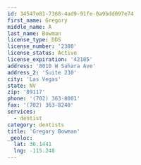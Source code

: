 ```yaml
---
id: 34547e81-7368-4ad9-91fe-0a9bdd097e74
first_name: Gregory
middle_name: A
last_name: Bowman
license_type: DDS
license_number: '2380'
license_status: Active
license_expiration: '42185'
address: '8010 W Sahara Ave'
address_2: 'Suite 230'
city: 'Las Vegas'
state: NV
zip: '89117'
phone: '(702) 363-8001'
fax: '(702) 363-8240'
services:
  - dentist
category: dentists
title: 'Gregory Bowman'
_geoloc:
  lat: 36.1441
  lng: -115.248
---
```

